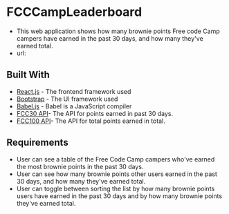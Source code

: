 # FCCCampLeaderboard

* This web application shows how many brownie points Free code Camp campers have earned in the past 30 days, and how many they've earned total.
* url:

## Built With
* [React.js](https://facebook.github.io/react/) - The frontend framework used
* [Bootstrap](http://getbootstrap.com/) - The UI framework used
* [Babel.js](https://babeljs.io/) - Babel is a JavaScript compiler
* [FCC30 API](https://fcctop100.herokuapp.com/api/fccusers/top/recent)- The API for points earned in past 30 days.
* [FCC100 API](https://fcctop100.herokuapp.com/api/fccusers/top/alltime)- The API for total points earned in total.



## Requirements
* User can see a table of the Free Code Camp campers who've earned the most brownie points in the past 30 days.
* User can see how many brownie points other users earned in the past 30 days, and how many they've earned total.
* User can toggle between sorting the list by how many brownie points users have earned in the past 30 days and by how many brownie points they've earned total.
